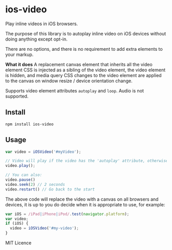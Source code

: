 # ios-video

Play inline videos in iOS browsers.

The purpose of this library is to autoplay inline video on iOS devices without doing anything except opt-in.

There are no options, and there is no requirement to add extra elements to your markup.

**What it does**
A replacement canvas element that inherits all the video element CSS is injected as a
sibling of the video element, the video element is hidden, and media query CSS changes to the video element are applied to the canvas on window resize / device orientation change.

Supports video element attributes `autoplay` and `loop`. Audio is not supported.

## Install
````shell
npm install ios-video
````

## Usage
````javascript
var video = iOSVideo('#myVideo');

// Video will play if the video has the 'autoplay' attribute, otherwise:
video.play();

// You can also:
video.pause()
video.seek(2) // 2 seconds
video.restart() // Go back to the start
````

The above code will replace the video with a canvas on all browsers and devices, it is up to you do decide when it is appropriate to use, for example:

````javascript
var iOS = /iPad|iPhone|iPod/.test(navigator.platform);
var video;
if (iOS) {
  video = iOSVideo('#my-video');
}
````

MIT Licence
